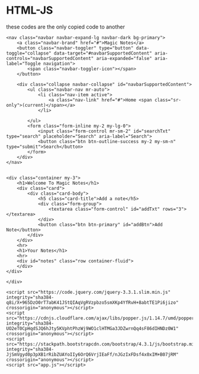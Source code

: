 # HTML-JS
these codes are the only copied code to another
<!DOCTYPE html>
<html lang="en">

<head>
    <meta charset="UTF-8">
    <meta name="viewport" content="width=device-width, initial-scale=1.0">
    <meta http-equiv="X-UA-Compatible" content="ie=edge">
    <title>Notes App</title>
    <link rel="stylesheet" href="https://stackpath.bootstrapcdn.com/bootstrap/4.3.1/css/bootstrap.min.css" integrity="sha384-ggOyR0iXCbMQv3Xipma34MD+dH/1fQ784/j6cY/iJTQUOhcWr7x9JvoRxT2MZw1T" crossorigin="anonymous">
</head>

<body>

    <nav class="navbar navbar-expand-lg navbar-dark bg-primary">
        <a class="navbar-brand" href="#">Magic Notes</a>
        <button class="navbar-toggler" type="button" data-toggle="collapse" data-target="#navbarSupportedContent" aria-controls="navbarSupportedContent" aria-expanded="false" aria-label="Toggle navigation">
            <span class="navbar-toggler-icon"></span>
        </button>

        <div class="collapse navbar-collapse" id="navbarSupportedContent">
            <ul class="navbar-nav mr-auto">
                <li class="nav-item active">
                    <a class="nav-link" href="#">Home <span class="sr-only">(current)</span></a>
                </li>

            </ul>
            <form class="form-inline my-2 my-lg-0">
                <input class="form-control mr-sm-2" id="searchTxt" type="search" placeholder="Search" aria-label="Search">
                <button class="btn btn-outline-success my-2 my-sm-n" type="submit">Search</button>
            </form>
        </div>
    </nav>


    <div class="container my-3">
        <h1>Welcome To Magic Notes</h1>
        <div class="card">
            <div class="card-body">
                <h5 class="card-title">Add a note</h5>
                <div class="form-group">
                    <textarea class="form-control" id="addTxt" rows="3"></textarea>
                </div>
                <button class="btn btn-primary" id="addBtn">Add Note</button>
            </div>
        </div>
        <hr>
        <h1>Your Notes</h1>
        <hr>
        <div id="notes" class="row container-fluid">
        </div>
    </div>

    </div>

    <script src="https://code.jquery.com/jquery-3.3.1.slim.min.js" integrity="sha384-q8i/X+965DzO0rT7abK41JStQIAqVgRVzpbzo5smXKp4YfRvH+8abtTE1Pi6jizo" crossorigin="anonymous"></script>
    <script src="https://cdnjs.cloudflare.com/ajax/libs/popper.js/1.14.7/umd/popper.min.js" integrity="sha384-UO2eT0CpHqdSJQ6hJty5KVphtPhzWj9WO1clHTMGa3JDZwrnQq4sF86dIHNDz0W1" crossorigin="anonymous"></script>
    <script src="https://stackpath.bootstrapcdn.com/bootstrap/4.3.1/js/bootstrap.min.js" integrity="sha384-JjSmVgyd0p3pXB1rRibZUAYoIIy6OrQ6VrjIEaFf/nJGzIxFDsf4x0xIM+B07jRM" crossorigin="anonymous"></script>
    <script src="app.js"></script>
</body>

</html>
